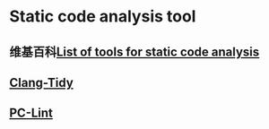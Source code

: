 # Static code analysis tool



## 维基百科[List of tools for static code analysis](https://en.wikipedia.org/wiki/List_of_tools_for_static_code_analysis)



## [Clang-Tidy](https://clang.llvm.org/extra/clang-tidy/#id1)



## [PC-Lint](https://en.wikipedia.org/wiki/PC-Lint)